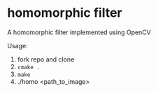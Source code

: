 # homomorphic filter

A homomorphic filter implemented using OpenCV

Usage: 
1. fork repo and clone
2. `cmake .`
3. `make`
4. ./homo <path_to_image>

